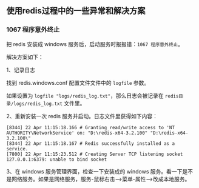 ## 使用redis过程中的一些异常和解决方案

### 1067 程序意外终止

把 redis 安装成 windows 服务后，启动服务时报报错：`1067 程序意外终止`。

解决方案如下：

1、记录日志

找到 redis.windows.conf 配置文件文件中的 `logfile` 参数。

如果设置为 `logfile "logs/redis_log.txt"`，那么日志会被记录在 `redis目录/logs/redis_log.txt` 文件里。

2、重新安装一次 redis 服务并启动。日志文件里获得如下内容：

```
[8344] 22 Apr 11:15:18.166 # Granting read/write access to 'NT AUTHORITY\NetworkService' on: "D:\redis-x64-3.2.100" "D:\redis-x64-3.2.100\" 
[8344] 22 Apr 11:15:18.167 # Redis successfully installed as a service.
[7800] 22 Apr 11:15:23.512 # Creating Server TCP listening socket 127.0.0.1:6379: unable to bind socket
```

3、在 windows 服务管理界面，检查一下安装成的 windows 服务。看一下是不是网络服务。如果是网络服务，服务-鼠标右击-->菜单-属性-->改成本地服务。